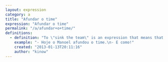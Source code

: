 ```yaml
---
layout: expression
category: a
title: "Afundar o time"
expression: "Afundar o time"
permalink: "/a/afundar+o+time/"
definitions:
  - definition: "To \"sink the team\" is an expression that means that someone or something caused a team to lose. Usually, the one that is found responsible for sinking the team is called \"[\u00e2ncora](/a/%C3%A2ncora/)\"."
    example: "- Hoje o Manoel afundou o time.\n- E como!"
    created: "2013-01-13T20:11:16"
    author: "kinow"
---
```


